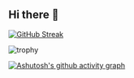 ## Hi there 👋

<!--
**huangyongliang/huangyongliang** is a ✨ _special_ ✨ repository because its `README.md` (this file) appears on your GitHub profile.

Here are some ideas to get you started:

- 🔭 I’m currently working on ...
- 🌱 I’m currently learning ...
- 👯 I’m looking to collaborate on ...
- 🤔 I’m looking for help with ...
- 💬 Ask me about ...
- 📫 How to reach me: ...
- 😄 Pronouns: ...
- ⚡ Fun fact: ...
-->

[![GitHub Streak](https://streak-stats.demolab.com?user=huangyongliang)](https://git.io/streak-stats)

![trophy](https://github-profile-trophy.vercel.app/?username=huangyongliang)

[![Ashutosh's github activity graph](https://github-readme-activity-graph.vercel.app/graph?username=huangyongliang&bg_color=fffff0&color=708090&line=24292e&point=24292e&area=true&hide_border=true)](https://github.com/ashutosh00710/github-readme-activity-graph)
